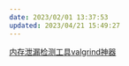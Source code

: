 ```yaml
---
date: 2023/02/01 13:37:53
updated: 2023/04/21 15:49:27
---
```


[内存泄漏检测工具valgrind神器](https://zhuanlan.zhihu.com/p/75416381)